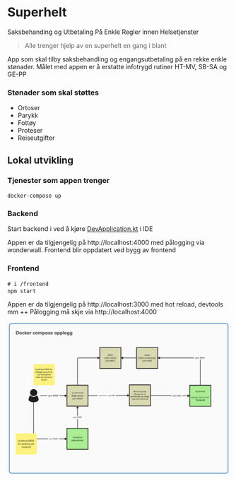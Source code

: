 # Superhelt

Saksbehanding og Utbetaling På Enkle Regler innen Helsetjenster

>Alle trenger hjelp av en superhelt en gang i blant

App som skal tilby saksbehandling og engangsutbetaling på en rekke enkle stønader. 
Målet med appen er å erstatte infotrygd rutiner  HT-MV, SB-SA og GE-PP

### Stønader som skal støttes
- Ortoser
- Parykk
- Fottøy
- Proteser
- Reiseutgifter

## Lokal utvikling


### Tjenester som appen trenger
```shell
docker-compose up
```
### Backend
Start backend i ved å kjøre [DevApplication.kt](./backend/src/test/kotlin/no/nav/historisk/superhelt/DevApplication.kt) i IDE

Appen er da tilgjengelig på http://localhost:4000 med pålogging via wonderwall. Frontend blir oppdatert ved bygg av frontend

### Frontend
```shell
# i /frontend
npm start 
```

Appen er da tilgjengelig på http://localhost:3000 med hot reload, devtools mm ++
Pålogging må skje via http://localhost:4000

![nettverksopplegg](./docs/super-docker-compose.png)